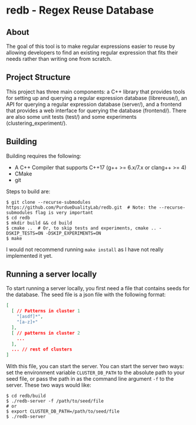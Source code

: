 
# redb - Regex Reuse Database

## About
The goal of this tool is to make regular expressions easier to reuse by allowing developers to
find an existing regular expression that fits their needs rather than writing one from scratch.

## Project Structure
This project has three main components: a C++ library that provides tools for setting up and
querying a regular expression database (librereuse/), an API for querying a regular expression
database (server/), and a frontend that provides a web interface for querying the database
(frontend/). There are also some unit tests (test/) and some experiments
(clustering_experiment/).

## Building
Building requires the following:
- A C++ Compiler that supports C++17 (g++ >= 6.x/7.x or clang++ >= 4)
- CMake
- git

Steps to build are:
```shell
$ git clone --recurse-submodules https://github.com/PurdueDualityLab/redb.git  # Note: the --recurse-submodules flag is very important
$ cd redb 
$ mkdir build && cd build
$ cmake ..  # Or, to skip tests and experiments, cmake .. -DSKIP_TESTS=ON -DSKIP_EXPERIMENTS=ON
$ make
```
I would not recommend running `make install` as I have not really implemented it yet.

## Running a server locally
To start running a server locally, you first need a file that contains seeds for the database.
The seed file is a json file with the following format:
```json
[
  [ // Patterns in cluster 1
    "[asdf]*",
    "[a-z]+"
  ],
  [ // patterns in cluster 2
    ...
  ],
  ... // rest of clusters
]
```

With this file, you can start the server. You can start the server two ways: set the
environment variable `CLUSTER_DB_PATH` to the absolute path to your seed file, or pass the path
in as the command line argument `-f` to the server. These two ways would like:
```shell
$ cd redb/build
$ ./redb-server -f /path/to/seed/file
# or
$ export CLUSTER_DB_PATH=/path/to/seed/file
$ ./redb-server
```
